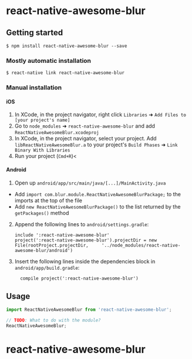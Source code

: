 
# react-native-awesome-blur

## Getting started

`$ npm install react-native-awesome-blur --save`

### Mostly automatic installation

`$ react-native link react-native-awesome-blur`

### Manual installation


#### iOS

1. In XCode, in the project navigator, right click `Libraries` ➜ `Add Files to [your project's name]`
2. Go to `node_modules` ➜ `react-native-awesome-blur` and add `ReactNativeAwesomeBlur.xcodeproj`
3. In XCode, in the project navigator, select your project. Add `libReactNativeAwesomeBlur.a` to your project's `Build Phases` ➜ `Link Binary With Libraries`
4. Run your project (`Cmd+R`)<

#### Android

1. Open up `android/app/src/main/java/[...]/MainActivity.java`
  - Add `import com.blur.module.ReactNativeAwesomeBlurPackage;` to the imports at the top of the file
  - Add `new ReactNativeAwesomeBlurPackage()` to the list returned by the `getPackages()` method
2. Append the following lines to `android/settings.gradle`:
  	```
  	include ':react-native-awesome-blur'
  	project(':react-native-awesome-blur').projectDir = new File(rootProject.projectDir, 	'../node_modules/react-native-awesome-blur/android')
  	```
3. Insert the following lines inside the dependencies block in `android/app/build.gradle`:
  	```
      compile project(':react-native-awesome-blur')
  	```


## Usage
```javascript
import ReactNativeAwesomeBlur from 'react-native-awesome-blur';

// TODO: What to do with the module?
ReactNativeAwesomeBlur;
```
# react-native-awesome-blur
